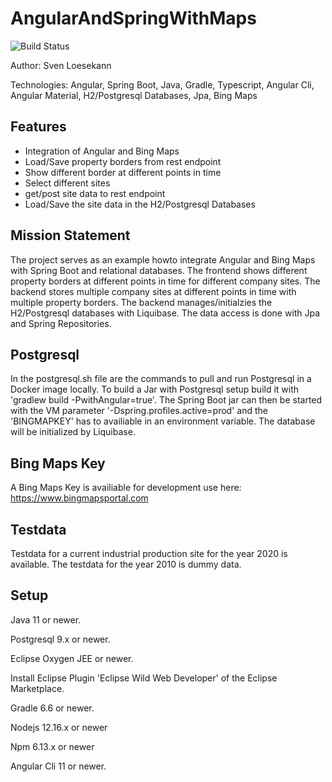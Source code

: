 # AngularAndSpringWithMaps

![Build Status](https://travis-ci.org/Angular2Guy/AngularAndSpringWithMaps.svg?branch=master)

Author: Sven Loesekann

Technologies: Angular, Spring Boot, Java, Gradle, Typescript, Angular Cli, Angular Material, H2/Postgresql Databases, Jpa, Bing Maps

## Features
- Integration of Angular and Bing Maps
- Load/Save property borders from rest endpoint
- Show different border at different points in time
- Select different sites
- get/post site data to rest endpoint
- Load/Save the site data in the H2/Postgresql Databases

## Mission Statement
The project serves as an example howto integrate Angular and Bing Maps with Spring Boot and relational databases. The frontend shows different property borders at different points in time for different company sites. The backend stores multiple company sites at different points in time with multiple property borders. The backend manages/initialzies the H2/Postgresql databases with Liquibase. The data access is done with Jpa and Spring Repositories.

## Postgresql
In the postgresql.sh file are the commands to pull and run Postgresql in a Docker image locally. To build a Jar with Postgresql setup build it with 'gradlew build -PwithAngular=true'. The Spring Boot jar can then be started with the VM parameter '-Dspring.profiles.active=prod' and the 'BINGMAPKEY' has to availiable in an environment variable. The database will be initialized by Liquibase.

## Bing Maps Key
A Bing Maps Key is availiable for development use here: https://www.bingmapsportal.com

## Testdata
Testdata for a current industrial production site for the year 2020 is available. The testdata for the year 2010 is dummy data. 

## Setup
Java 11 or newer.

Postgresql 9.x or newer.

Eclipse Oxygen JEE or newer.

Install Eclipse Plugin 'Eclipse Wild Web Developer' of the Eclipse Marketplace.

Gradle 6.6 or newer.

Nodejs 12.16.x or newer

Npm 6.13.x or newer

Angular Cli 11 or newer.